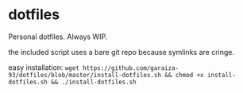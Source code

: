 # dotfiles
Personal dotfiles. Always WIP.

the included script uses a bare git repo because symlinks are cringe.

easy installation:
`wget https://github.com/garaiza-93/dotfiles/blob/master/install-dotfiles.sh && chmod +x install-dotfiles.sh && ./install-dotfiles.sh`
